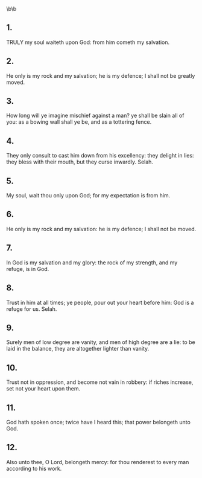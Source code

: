 \b\b
## 1.
TRULY my soul waiteth upon God: from him cometh my salvation.
## 2.
He only is my rock and my salvation; he is my defence; I shall not be greatly moved.
## 3.
How long will ye imagine mischief against a man?  ye shall be slain all of you: as a bowing wall shall ye be, and as a tottering fence.
## 4.
They only consult to cast him down from his excellency: they delight in lies: they bless with their mouth, but they curse inwardly.  Selah.
## 5.
My soul, wait thou only upon God; for my expectation is from him.
## 6.
He only is my rock and my salvation: he is my defence; I shall not be moved.
## 7.
In God is my salvation and my glory: the rock of my strength, and my refuge, is in God.
## 8.
Trust in him at all times; ye people, pour out your heart before him: God is a refuge for us.  Selah.
## 9.
Surely men of low degree are vanity, and men of high degree are a lie: to be laid in the balance, they are altogether lighter than vanity.
## 10.
Trust not in oppression, and become not vain in robbery: if riches increase, set not your heart upon them.
## 11.
God hath spoken once; twice have I heard this; that power belongeth unto God.
## 12.
Also unto thee, O Lord, belongeth mercy: for thou renderest to every man according to his work.
